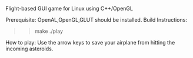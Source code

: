 Flight-based GUI game for Linux using C++/OpenGL

Prerequisite:
OpenAL,OpenGL,GLUT should be installed. 
Build Instructions:
>>make
>>./play

How to play:
Use the arrow keys to save your airplane from hitting the incoming
asteroids.
